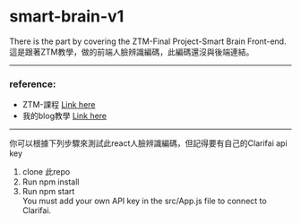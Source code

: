 # smart-brain-v1
There is the part by covering the ZTM-Final Project-Smart Brain Front-end.  
這是跟著ZTM教學，做的前端人臉辨識編碼，此編碼還沒與後端連結。 

---  
### reference:    
- ZTM-課程 [Link here](https://www.udemy.com/share/101WcU3@XNVd54LtGB5w73KeTAMPkTWmtoMMCHU6i9ONGnlUBgqarAGzzmY17aLXHT2fjIJASg==/ "title")  
- 我的blog教學 [Link here](https://www.notion.so/ZTM-Final-Project-Smart-Brain-Front-end-001764fffff647309a2df15b8b1a1fb2)
  
---
你可以根據下列步驟來測試此react人臉辨識編碼，但記得要有自己的Clarifai api key
1. clone 此repo
2. Run npm install
3. Run npm start  
You must add your own API key in the src/App.js file to connect to Clarifai.
